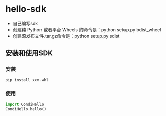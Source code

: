 # hello-sdk

- 自己编写sdk
- 创建纯 Python 或者平台 Wheels 的命令是：python setup.py bdist_wheel
- 创建源发布文件.tar.gz命令是：python setup.py sdist

## 安装和使用SDK

### 安装

```python
pip install xxx.whl
```

### 使用
```python
import CondiHello
CondiHello.hello()
```



